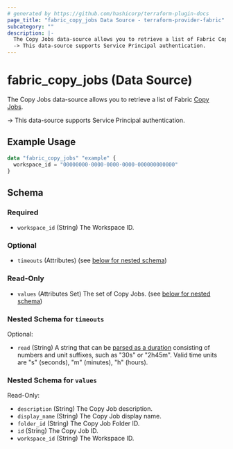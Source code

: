 ```yaml
---
# generated by https://github.com/hashicorp/terraform-plugin-docs
page_title: "fabric_copy_jobs Data Source - terraform-provider-fabric"
subcategory: ""
description: |-
  The Copy Jobs data-source allows you to retrieve a list of Fabric Copy Jobs https://learn.microsoft.com/fabric/data-factory/what-is-copy-job.
  -> This data-source supports Service Principal authentication.
---
```


# fabric_copy_jobs (Data Source)

The Copy Jobs data-source allows you to retrieve a list of Fabric [Copy Jobs](https://learn.microsoft.com/fabric/data-factory/what-is-copy-job).

-> This data-source supports Service Principal authentication.

## Example Usage

```terraform
data "fabric_copy_jobs" "example" {
  workspace_id = "00000000-0000-0000-0000-000000000000"
}
```

<!-- schema generated by tfplugindocs -->
## Schema

### Required

- `workspace_id` (String) The Workspace ID.

### Optional

- `timeouts` (Attributes) (see [below for nested schema](#nestedatt--timeouts))

### Read-Only

- `values` (Attributes Set) The set of Copy Jobs. (see [below for nested schema](#nestedatt--values))

<a id="nestedatt--timeouts"></a>

### Nested Schema for `timeouts`

Optional:

- `read` (String) A string that can be [parsed as a duration](https://pkg.go.dev/time#ParseDuration) consisting of numbers and unit suffixes, such as "30s" or "2h45m". Valid time units are "s" (seconds), "m" (minutes), "h" (hours).

<a id="nestedatt--values"></a>

### Nested Schema for `values`

Read-Only:

- `description` (String) The Copy Job description.
- `display_name` (String) The Copy Job display name.
- `folder_id` (String) The Copy Job Folder ID.
- `id` (String) The Copy Job ID.
- `workspace_id` (String) The Workspace ID.
